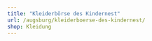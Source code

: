 ```yaml
---
title: "Kleiderbörse des Kindernest"
url: /augsburg/kleiderboerse-des-kindernest/
shop: Kleidung
---
```

